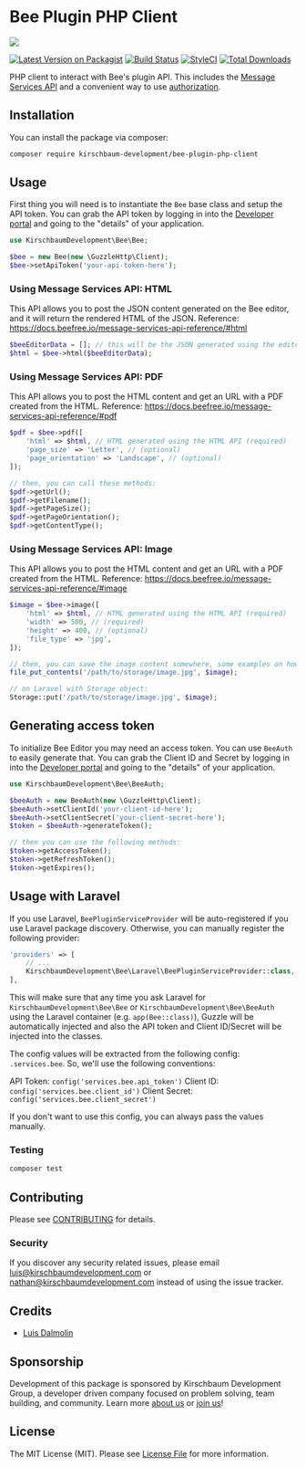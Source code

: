 # Bee Plugin PHP Client

![](https://raw.githubusercontent.com/kirschbaum-development/bee-plugin-php-client/master/banner.png)

[![Latest Version on Packagist](https://img.shields.io/packagist/v/kirschbaum-development/bee-plugin-php-client.svg?style=flat-square)](https://packagist.org/packages/kirschbaum-development/bee-plugin-php-client)
[![Build Status](https://travis-ci.org/kirschbaum-development/bee-plugin-php-client.svg?branch=master)](https://travis-ci.org/kirschbaum-development/bee-plugin-php-client)
[![StyleCI](https://github.styleci.io/repos/202812418/shield?branch=master)](https://github.styleci.io/repos/202812418)
[![Total Downloads](https://img.shields.io/packagist/dt/kirschbaum-development/bee-plugin-php-client.svg?style=flat-square)](https://packagist.org/packages/kirschbaum-development/bee-plugin-php-client)

PHP client to interact with Bee's plugin API. This includes the [Message Services API](https://docs.beefree.io/message-services-api-reference/) and a convenient way to use [authorization](https://docs.beefree.io/authorization-process/).

## Installation

You can install the package via composer:

```bash
composer require kirschbaum-development/bee-plugin-php-client
```

## Usage

First thing you will need is to instantiate the `Bee` base class and setup the API token. You can grab the API token by logging in into the [Developer portal](https://developers.beefree.io) and going to the "details" of your application.

``` php
use KirschbaumDevelopment\Bee\Bee;

$bee = new Bee(new \GuzzleHttp\Client);
$bee->setApiToken('your-api-token-here');
```

### Using Message Services API: HTML

This API allows you to post the JSON content generated on the Bee editor, and it will return the rendered HTML of the JSON. Reference: https://docs.beefree.io/message-services-api-reference/#html

```php
$beeEditorData = []; // this will be the JSON generated using the editor
$html = $bee->html($beeEditorData);
```

### Using Message Services API: PDF

This API allows you to post the HTML content and get an URL with a PDF created from the HTML. Reference: https://docs.beefree.io/message-services-api-reference/#pdf

```php
$pdf = $bee->pdf([
    'html' => $html, // HTML generated using the HTML API (required)
    'page_size' => 'Letter', // (optional)
    'page_orientation' => 'Landscape', // (optional)
]);

// then, you can call these methods:
$pdf->getUrl();
$pdf->getFilename();
$pdf->getPageSize();
$pdf->getPageOrientation();
$pdf->getContentType();
```

### Using Message Services API: Image

This API allows you to post the HTML content and get an URL with a PDF created from the HTML. Reference: https://docs.beefree.io/message-services-api-reference/#image

```php
$image = $bee->image([
    'html' => $html, // HTML generated using the HTML API (required)
    'width' => 500, // (required)
    'height' => 400, // (optional)
    'file_type' => 'jpg',
]);

// then, you can save the image content somewhere, some examples on how you may do this:
file_put_contents('/path/to/storage/image.jpg', $image);

// on Laravel with Storage object:
Storage::put('/path/to/storage/image.jpg', $image);
```

## Generating access token

To initialize Bee Editor you may need an access token. You can use `BeeAuth` to easily generate that. You can grab the Client ID and Secret by logging in into the [Developer portal](https://developers.beefree.io) and going to the "details" of your application.

```php
use KirschbaumDevelopment\Bee\BeeAuth;

$beeAuth = new BeeAuth(new \GuzzleHttp\Client);
$beeAuth->setClientId('your-client-id-here');
$beeAuth->setClientSecret('your-client-secret-here');
$token = $beeAuth->generateToken();

// then you can use the following methods:
$token->getAccessToken();
$token->getRefreshToken();
$token->getExpires();
```

## Usage with Laravel

If you use Laravel, `BeePluginServiceProvider` will be auto-registered if you use Laravel package discovery. Otherwise, you can manually register the following provider:

```php
'providers' => [
    // ...
    KirschbaumDevelopment\Bee\Laravel\BeePluginServiceProvider::class,
],
```

This will make sure that any time you ask Laravel for `KirschbaumDevelopment\Bee\Bee` or `KirschbaumDevelopment\Bee\BeeAuth` using the Laravel container (e.g. `app(Bee::class)`), Guzzle will be automatically injected and also the API token and Client ID/Secret will be injected into the classes.

The config values will be extracted from the following config: `.services.bee`. So, we'll use the following conventions:

API Token: `config('services.bee.api_token')`
Client ID: `config('services.bee.client_id')`
Client Secret: `config('services.bee.client_secret')`

If you don't want to use this config, you can always pass the values manually.

### Testing

``` bash
composer test
```

## Contributing

Please see [CONTRIBUTING](CONTRIBUTING.md) for details.

### Security

If you discover any security related issues, please email luis@kirschbaumdevelopment.com or nathan@kirschbaumdevelopment.com instead of using the issue tracker.

## Credits

- [Luis Dalmolin](https://github.com/luisdalmolin)

## Sponsorship

Development of this package is sponsored by Kirschbaum Development Group, a developer driven company focused on problem solving, team building, and community. Learn more [about us](https://kirschbaumdevelopment.com) or [join us](https://careers.kirschbaumdevelopment.com)!

## License

The MIT License (MIT). Please see [License File](LICENSE.md) for more information.
